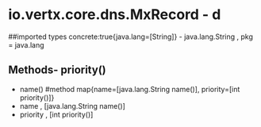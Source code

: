 # io.vertx.core.dns.MxRecord - d
##imported types concrete:true{java.lang=[String]} - java.lang.String  , pkg = java.lang
## Methods- priority()
- name()
#method map{name=[java.lang.String name()], priority=[int priority()]} 
- name , [java.lang.String name()]
- priority , [int priority()]

